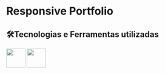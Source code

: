 #  Responsive Portfolio 

<h2> 🛠️Tecnologias e Ferramentas utilizadas</h2>
<div align= "left">
<img src="https://cdn.jsdelivr.net/gh/devicons/devicon/icons/html5/html5-original.svg" width= 50/>
<img src="https://cdn.jsdelivr.net/gh/devicons/devicon/icons/css3/css3-original-wordmark.svg" width= 50/>
          
          

